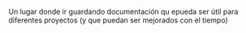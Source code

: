 Un lugar donde ir guardando documentación qu epueda ser útil para diferentes proyectos (y que puedan ser mejorados con el tiempo)
